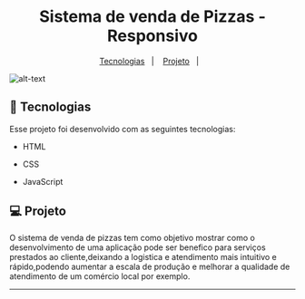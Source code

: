 ##

<h1 align="center">
Sistema de venda de Pizzas - Responsivo
</h1>

<p align="center">
  <a href="#-tecnologias">Tecnologias</a>&nbsp;&nbsp;&nbsp;|&nbsp;&nbsp;&nbsp;
  <a href="#-projeto">Projeto</a>&nbsp;&nbsp;&nbsp;|&nbsp;&nbsp;&nbsp;
 </p>

![alt-text](https://github.com/LeonardoLamoia/Venda-de-pizza/blob/main/gif.gif)

## 🚀 Tecnologias

Esse projeto foi desenvolvido com as seguintes tecnologias:

- HTML
- CSS
- JavaScript

  </ul>
  
 ## 💻 Projeto
 O sistema de venda de pizzas tem como objetivo mostrar como o desenvolvimento de uma aplicação pode ser benefico para serviços prestados ao cliente,deixando a logistica e atendimento mais intuitivo e rápido,podendo aumentar a escala de produção e melhorar a qualidade de atendimento de um comércio local por exemplo.

----

 
